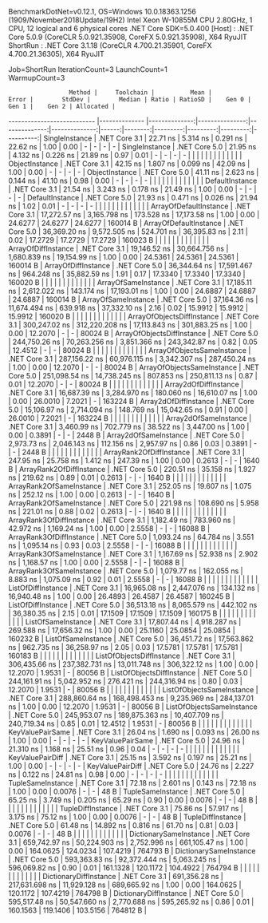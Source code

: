 
BenchmarkDotNet=v0.12.1, OS=Windows 10.0.18363.1256 (1909/November2018Update/19H2)
Intel Xeon W-10855M CPU 2.80GHz, 1 CPU, 12 logical and 6 physical cores
.NET Core SDK=5.0.400
  [Host]   : .NET Core 5.0.9 (CoreCLR 5.0.921.35908, CoreFX 5.0.921.35908), X64 RyuJIT
  ShortRun : .NET Core 3.1.18 (CoreCLR 4.700.21.35901, CoreFX 4.700.21.36305), X64 RyuJIT

Job=ShortRun  IterationCount=3  LaunchCount=1  
WarmupCount=3  

                     Method |     Toolchain |          Mean |          Error |        StdDev |        Median | Ratio | RatioSD |    Gen 0 |    Gen 1 |    Gen 2 | Allocated |
--------------------------- |-------------- |--------------:|---------------:|--------------:|--------------:|------:|--------:|---------:|---------:|---------:|----------:|
             SingleInstance | .NET Core 3.1 |      22.71 ns |       5.314 ns |      0.291 ns |      22.62 ns |  1.00 |    0.00 |        - |        - |        - |         - |
             SingleInstance | .NET Core 5.0 |      21.95 ns |       4.132 ns |      0.226 ns |      21.89 ns |  0.97 |    0.01 |        - |        - |        - |         - |
                            |               |               |                |               |               |       |         |          |          |          |           |
             ObjectInstance | .NET Core 3.1 |      42.15 ns |       1.807 ns |      0.099 ns |      42.09 ns |  1.00 |    0.00 |        - |        - |        - |         - |
             ObjectInstance | .NET Core 5.0 |      41.11 ns |       2.623 ns |      0.144 ns |      41.10 ns |  0.98 |    0.00 |        - |        - |        - |         - |
                            |               |               |                |               |               |       |         |          |          |          |           |
            DefaultInstance | .NET Core 3.1 |      21.54 ns |       3.243 ns |      0.178 ns |      21.49 ns |  1.00 |    0.00 |        - |        - |        - |         - |
            DefaultInstance | .NET Core 5.0 |      21.93 ns |       0.471 ns |      0.026 ns |      21.94 ns |  1.02 |    0.01 |        - |        - |        - |         - |
                            |               |               |                |               |               |       |         |          |          |          |           |
     ArrayOfDefaultInstance | .NET Core 3.1 |  17,272.57 ns |   3,165.798 ns |    173.528 ns |  17,173.58 ns |  1.00 |    0.00 |  24.6277 |  24.6277 |  24.6277 |  160014 B |
     ArrayOfDefaultInstance | .NET Core 5.0 |  36,369.20 ns |   9,572.505 ns |    524.701 ns |  36,395.83 ns |  2.11 |    0.02 |  17.2729 |  17.2729 |  17.2729 |  160023 B |
                            |               |               |                |               |               |       |         |          |          |          |           |
        ArrayOfDiffInstance | .NET Core 3.1 |  19,146.52 ns |  30,664.756 ns |  1,680.839 ns |  19,154.99 ns |  1.00 |    0.00 |  24.5361 |  24.5361 |  24.5361 |  160014 B |
        ArrayOfDiffInstance | .NET Core 5.0 |  36,344.64 ns |  17,591.467 ns |    964.248 ns |  35,882.59 ns |  1.91 |    0.17 |  17.3340 |  17.3340 |  17.3340 |  160020 B |
                            |               |               |                |               |               |       |         |          |          |          |           |
        ArrayOfSameInstance | .NET Core 3.1 |  17,185.11 ns |   2,612.022 ns |    143.174 ns |  17,193.01 ns |  1.00 |    0.00 |  24.6887 |  24.6887 |  24.6887 |  160014 B |
        ArrayOfSameInstance | .NET Core 5.0 |  37,164.36 ns |  11,674.494 ns |    639.918 ns |  37,332.10 ns |  2.16 |    0.02 |  15.9912 |  15.9912 |  15.9912 |  160020 B |
                            |               |               |                |               |               |       |         |          |          |          |           |
 ArrayOfObjectsDiffInstance | .NET Core 3.1 | 300,247.02 ns | 312,220.208 ns | 17,113.843 ns | 301,883.25 ns |  1.00 |    0.00 |  12.2070 |        - |        - |   80024 B |
 ArrayOfObjectsDiffInstance | .NET Core 5.0 | 244,750.26 ns |  70,263.256 ns |  3,851.366 ns | 243,342.87 ns |  0.82 |    0.05 |  12.4512 |        - |        - |   80024 B |
                            |               |               |                |               |               |       |         |          |          |          |           |
 ArrayOfObjectsSameInstance | .NET Core 3.1 | 287,156.22 ns |  60,976.115 ns |  3,342.307 ns | 287,450.24 ns |  1.00 |    0.00 |  12.2070 |        - |        - |   80024 B |
 ArrayOfObjectsSameInstance | .NET Core 5.0 | 251,098.54 ns |  14,738.245 ns |    807.853 ns | 250,811.13 ns |  0.87 |    0.01 |  12.2070 |        - |        - |   80024 B |
                            |               |               |                |               |               |       |         |          |          |          |           |
      Array2dOfDiffInstance | .NET Core 3.1 |  16,687.39 ns |   3,284.970 ns |    180.060 ns |  16,610.07 ns |  1.00 |    0.00 |  26.0010 |   7.2021 |        - |  163224 B |
      Array2dOfDiffInstance | .NET Core 5.0 |  15,106.97 ns |   2,714.094 ns |    148.769 ns |  15,042.65 ns |  0.91 |    0.00 |  26.0010 |   7.2021 |        - |  163224 B |
                            |               |               |                |               |               |       |         |          |          |          |           |
      Array2dOfSameInstance | .NET Core 3.1 |   3,460.99 ns |     702.779 ns |     38.522 ns |   3,447.00 ns |  1.00 |    0.00 |   0.3891 |        - |        - |    2448 B |
      Array2dOfSameInstance | .NET Core 5.0 |   2,973.73 ns |   2,046.143 ns |    112.156 ns |   2,957.97 ns |  0.86 |    0.03 |   0.3891 |        - |        - |    2448 B |
                            |               |               |                |               |               |       |         |          |          |          |           |
   ArrayRank2OfDiffInstance | .NET Core 3.1 |     247.95 ns |      25.758 ns |      1.412 ns |     247.39 ns |  1.00 |    0.00 |   0.2613 |        - |        - |    1640 B |
   ArrayRank2OfDiffInstance | .NET Core 5.0 |     220.51 ns |      35.158 ns |      1.927 ns |     219.62 ns |  0.89 |    0.01 |   0.2613 |        - |        - |    1640 B |
                            |               |               |                |               |               |       |         |          |          |          |           |
   ArrayRank2OfSameInstance | .NET Core 3.1 |     252.05 ns |      19.607 ns |      1.075 ns |     252.12 ns |  1.00 |    0.00 |   0.2613 |        - |        - |    1640 B |
   ArrayRank2OfSameInstance | .NET Core 5.0 |     221.98 ns |     108.690 ns |      5.958 ns |     221.01 ns |  0.88 |    0.02 |   0.2613 |        - |        - |    1640 B |
                            |               |               |                |               |               |       |         |          |          |          |           |
   ArrayRank3OfDiffInstance | .NET Core 3.1 |   1,182.49 ns |     783.960 ns |     42.972 ns |   1,169.24 ns |  1.00 |    0.00 |   2.5558 |        - |        - |   16088 B |
   ArrayRank3OfDiffInstance | .NET Core 5.0 |   1,093.24 ns |      64.784 ns |      3.551 ns |   1,095.14 ns |  0.93 |    0.03 |   2.5558 |        - |        - |   16088 B |
                            |               |               |                |               |               |       |         |          |          |          |           |
   ArrayRank3OfSameInstance | .NET Core 3.1 |   1,167.69 ns |      52.938 ns |      2.902 ns |   1,168.57 ns |  1.00 |    0.00 |   2.5558 |        - |        - |   16088 B |
   ArrayRank3OfSameInstance | .NET Core 5.0 |   1,079.77 ns |     162.055 ns |      8.883 ns |   1,075.09 ns |  0.92 |    0.01 |   2.5558 |        - |        - |   16088 B |
                            |               |               |                |               |               |       |         |          |          |          |           |
         ListOfDiffInstance | .NET Core 3.1 |  16,965.08 ns |   2,447.076 ns |    134.132 ns |  16,940.48 ns |  1.00 |    0.00 |  26.4893 |  26.4587 |  26.4587 |  160245 B |
         ListOfDiffInstance | .NET Core 5.0 |  36,513.18 ns |   8,065.579 ns |    442.102 ns |  36,380.35 ns |  2.15 |    0.01 |  17.1509 |  17.1509 |  17.1509 |  160175 B |
                            |               |               |                |               |               |       |         |          |          |          |           |
         ListOfSameInstance | .NET Core 3.1 |  17,807.44 ns |   4,918.287 ns |    269.588 ns |  17,656.32 ns |  1.00 |    0.00 |  25.1160 |  25.0854 |  25.0854 |  160232 B |
         ListOfSameInstance | .NET Core 5.0 |  36,451.72 ns |  17,563.862 ns |    962.735 ns |  36,258.97 ns |  2.05 |    0.03 |  17.5781 |  17.5781 |  17.5781 |  160183 B |
                            |               |               |                |               |               |       |         |          |          |          |           |
  ListOfObjectsDiffInstance | .NET Core 3.1 | 306,435.66 ns | 237,382.731 ns | 13,011.748 ns | 306,322.12 ns |  1.00 |    0.00 |  12.2070 |   1.9531 |        - |   80056 B |
  ListOfObjectsDiffInstance | .NET Core 5.0 | 244,161.91 ns |   5,042.952 ns |    276.421 ns | 244,316.94 ns |  0.80 |    0.03 |  12.2070 |   1.9531 |        - |   80056 B |
                            |               |               |                |               |               |       |         |          |          |          |           |
  ListOfObjectsSameInstance | .NET Core 3.1 | 288,860.64 ns | 168,498.453 ns |  9,235.969 ns | 284,137.01 ns |  1.00 |    0.00 |  12.2070 |   1.9531 |        - |   80056 B |
  ListOfObjectsSameInstance | .NET Core 5.0 | 245,953.07 ns | 189,875.363 ns | 10,407.709 ns | 240,719.34 ns |  0.85 |    0.01 |  12.4512 |   1.9531 |        - |   80056 B |
                            |               |               |                |               |               |       |         |          |          |          |           |
           KeyValuePairSame | .NET Core 3.1 |      26.04 ns |       1.690 ns |      0.093 ns |      26.00 ns |  1.00 |    0.00 |        - |        - |        - |         - |
           KeyValuePairSame | .NET Core 5.0 |      24.96 ns |      21.310 ns |      1.168 ns |      25.51 ns |  0.96 |    0.04 |        - |        - |        - |         - |
                            |               |               |                |               |               |       |         |          |          |          |           |
           KeyValuePairDiff | .NET Core 3.1 |      25.15 ns |       3.592 ns |      0.197 ns |      25.21 ns |  1.00 |    0.00 |        - |        - |        - |         - |
           KeyValuePairDiff | .NET Core 5.0 |      24.76 ns |       2.227 ns |      0.122 ns |      24.81 ns |  0.98 |    0.00 |        - |        - |        - |         - |
                            |               |               |                |               |               |       |         |          |          |          |           |
          TupleSameInstance | .NET Core 3.1 |      72.18 ns |       2.601 ns |      0.143 ns |      72.18 ns |  1.00 |    0.00 |   0.0076 |        - |        - |      48 B |
          TupleSameInstance | .NET Core 5.0 |      65.25 ns |       3.749 ns |      0.205 ns |      65.29 ns |  0.90 |    0.00 |   0.0076 |        - |        - |      48 B |
                            |               |               |                |               |               |       |         |          |          |          |           |
          TupleDiffInstance | .NET Core 3.1 |      75.86 ns |      57.917 ns |      3.175 ns |      75.12 ns |  1.00 |    0.00 |   0.0076 |        - |        - |      48 B |
          TupleDiffInstance | .NET Core 5.0 |      61.48 ns |      14.892 ns |      0.816 ns |      61.70 ns |  0.81 |    0.03 |   0.0076 |        - |        - |      48 B |
                            |               |               |                |               |               |       |         |          |          |          |           |
     DictionarySameInstance | .NET Core 3.1 | 659,742.97 ns |  50,224.903 ns |  2,752.996 ns | 661,105.47 ns |  1.00 |    0.00 | 164.0625 | 124.0234 | 107.4219 |  764793 B |
     DictionarySameInstance | .NET Core 5.0 | 593,363.83 ns |  92,372.444 ns |  5,063.245 ns | 596,069.82 ns |  0.90 |    0.01 | 161.1328 | 120.1172 | 104.4922 |  764794 B |
                            |               |               |                |               |               |       |         |          |          |          |           |
     DictionaryDiffInstance | .NET Core 3.1 | 691,356.28 ns | 217,631.698 ns | 11,929.128 ns | 689,665.92 ns |  1.00 |    0.00 | 164.0625 | 120.1172 | 107.4219 |  764798 B |
     DictionaryDiffInstance | .NET Core 5.0 | 595,517.48 ns |  50,547.660 ns |  2,770.688 ns | 595,265.92 ns |  0.86 |    0.01 | 160.1563 | 119.1406 | 103.5156 |  764812 B |
